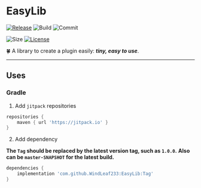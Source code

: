 # EasyLib
[![Release](https://jitpack.io/v/WindLeaf233/EasyLib.svg)](https://jitpack.io/#WindLeaf233/EasyLib)
![Build](https://img.shields.io/github/workflow/status/WindLeaf233/EasyLib/Java%20CI%20with%20Gradle)
![Commit](https://img.shields.io/github/last-commit/WindLeaf233/EasyLib)

![Size](https://img.shields.io/github/repo-size/WindLeaf233/EasyLib)
[![License](https://img.shields.io/github/license/WindLeaf233/EasyLib)](https://choosealicense.com/licenses/gpl-3.0/)


:four_leaf_clover: A library to create a plugin easily: ***tiny, easy to use***.

---

## Uses
### Gradle
1. Add `jitpack` repositories
```groovy
repositories {
    maven { url 'https://jitpack.io' }
}
```
2. Add dependency

**The `Tag` should be replaced by the latest version tag, such as `1.0.0`.**
**Also can be `master-SNAPSHOT` for the latest build.**
```groovy
dependencies {
    implementation 'com.github.WindLeaf233:EasyLib:Tag'
}
```
